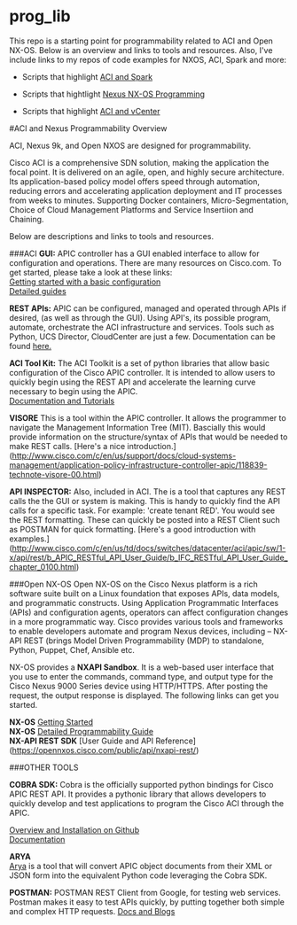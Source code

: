 # prog_lib

This repo is a starting point for programmability related to ACI and Open NX-OS. Below is an overview and links to tools and resources. Also, I've include links to my repos of code examples for NXOS, ACI, Spark and more:  

* Scripts that highlight [ACI and Spark](https://github.com/cpuskarz/ahs)

* Scripts that hightlight [Nexus NX-OS Programming](https://github.com/cpuskarz/nxos-aci-examples)

* Scripts that highlight [ACI and vCenter](https://github.com/cpuskarz/epgpgattr)  



#ACI and Nexus Programmability Overview  

ACI, Nexus 9k, and Open NXOS are designed for programmability. 
 
Cisco ACI is a comprehensive SDN solution, making the application the focal point. It is delivered on an agile, open, and highly secure architecture. Its application-based policy model offers speed through automation, reducing errors and accelerating application deployment and IT processes from weeks to minutes.  Supporting Docker containers, Micro-Segmentation, Choice of Cloud Management Platforms and Service Insertiion and Chaining.  

Below are descriptions and links to tools and resources.

###ACI
**GUI:** APIC controller has a GUI enabled interface to allow for configuration and operations. There are many resources on Cisco.com. To get started, please take a look at these links:  
[Getting started with a basic configuration](http://www.cisco.com/c/en/us/td/docs/switches/datacenter/aci/apic/sw/1-x/basic-config/b_ACI_Config_Guide.html)  
[Detailed guides](http://www.cisco.com/c/en/us/support/cloud-systems-management/application-policy-infrastructure-controller-apic/tsd-products-support-series-home.html)


**REST APIs:** APIC can be configured, managed and operated through APIs if desired, (as well as through the GUI). Using API's, its possible program, automate, orchestrate the ACI infrastructure and services. Tools such as Python, UCS Director, CloudCenter are just a few. Documentation can be found [here.](http://www.cisco.com/c/en/us/td/docs/switches/datacenter/aci/apic/sw/1-x/api/rest/b_APIC_RESTful_API_User_Guide.html)


**ACI Tool Kit:** The ACI Toolkit is a set of python libraries that allow basic configuration of the Cisco APIC controller. It is intended to allow users to quickly begin using the REST API and accelerate the learning curve necessary to begin using the APIC.  
[Documentation and Tutorials](http://datacenter.github.io/acitoolkit/)


**VISORE** This is a tool within the APIC controller. It allows the programmer to navigate the Management Information Tree (MIT). Bascially this would provide information on the structure/syntax of APIs that would be needed to make REST calls. [Here's a nice introduction.]
 (http://www.cisco.com/c/en/us/support/docs/cloud-systems-management/application-policy-infrastructure-controller-apic/118839-technote-visore-00.html)


**API INSPECTOR:** Also, included in ACI. The is a tool that captures any REST calls the the GUI or system is making. This is handy to quickly find the API calls for a specific task. For example: 'create tenant RED'. You would see the REST formatting. These can quickly be posted into a REST Client such as POSTMAN for quick formatting. [Here's a good introduction with examples.] (http://www.cisco.com/c/en/us/td/docs/switches/datacenter/aci/apic/sw/1-x/api/rest/b_APIC_RESTful_API_User_Guide/b_IFC_RESTful_API_User_Guide_chapter_0100.html)





###Open NX-OS 
Open NX-OS on the Cisco Nexus platform is a rich software suite built on a Linux foundation that exposes APIs, data models, and programmatic constructs. Using Application Programmatic Interfaces (APIs) and configuration agents, operators can affect configuration changes in a more programmatic way. Cisco provides various tools and frameworks to enable developers automate and program Nexus devices, including – NX-API REST (brings Model Driven Programmability (MDP) to standalone, Python, Puppet, Chef, Ansible etc. 
 
NX-OS provides a **NXAPI Sandbox**. It is a web-based user interface that you use to enter the commands, command type, and output type for the Cisco Nexus 9000 Series device using HTTP/HTTPS. After posting the request, the output response is displayed. The following links can get you started.

**NX-OS** [Getting Started](https://opennxos.cisco.com/public/getting-started)  
**NX-OS** [Detailed Programmability Guide ](http://www.cisco.com/c/en/us/td/docs/switches/datacenter/nexus9000/sw/7-x/programmability/guide/b_Cisco_Nexus_9000_Series_NX-OS_Programmability_Guide_7x.html)  
**NX-API REST SDK** [User Guide and API Reference] (https://opennxos.cisco.com/public/api/nxapi-rest/)




###OTHER TOOLS

**COBRA SDK:** Cobra is the officially supported python bindings for Cisco APIC REST API. It provides a pythonic library that allows developers to quickly develop and test applications to program the Cisco ACI through the APIC.  

[Overview and Installation on Github](https://github.com/datacenter/cobra)   
[Documentation](https://developer.cisco.com/media/apicDcPythonAPI_v0.1/)


**ARYA**   
[Arya](https://github.com/datacenter/arya) is a tool that will convert APIC object documents from their XML or JSON form into the equivalent Python code leveraging the Cobra SDK.


**POSTMAN:**  POSTMAN REST Client from Google, for testing web services. Postman makes it easy to test APIs quickly, by putting together both simple and complex HTTP requests.   [Docs and Blogs](https://www.getpostman.com/docs/blog_mentions)







